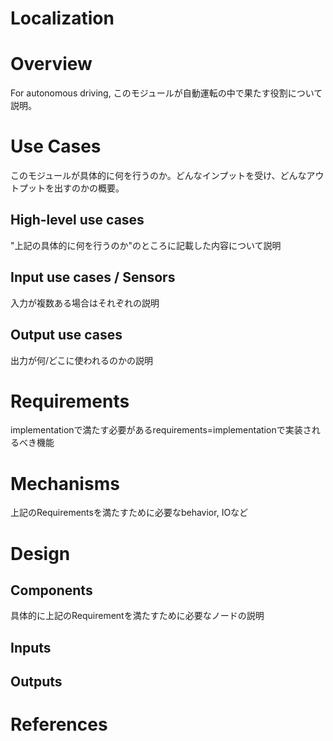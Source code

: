 Localization
=============

# Overview 

For autonomous driving, 
このモジュールが自動運転の中で果たす役割について説明。

# Use Cases

このモジュールが具体的に何を行うのか。どんなインプットを受け、どんなアウトプットを出すのかの概要。

## High-level use cases

"上記の具体的に何を行うのか"のところに記載した内容について説明

## Input use cases / Sensors

入力が複数ある場合はそれぞれの説明

## Output use cases

出力が何/どこに使われるのかの説明

# Requirements

implementationで満たす必要があるrequirements=implementationで実装されるべき機能

# Mechanisms

上記のRequirementsを満たすために必要なbehavior, IOなど

# Design

## Components

具体的に上記のRequirementを満たすために必要なノードの説明

## Inputs

## Outputs

# References

